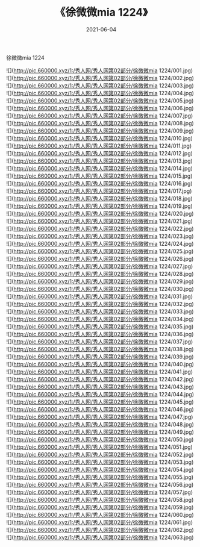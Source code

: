 ﻿---
layout: post
title:  《徐微微mia 1224》
date:   2021-06-04
img: http://pic.660000.xyz/1:/秀人网/秀人网第02部分/徐微微mia 1224/000.jpg
categories: [美女, 清纯, 唯美]
---

徐微微mia 1224

  ![](http://pic.660000.xyz/1:/秀人网/秀人网第02部分/徐微微mia 1224/001.jpg) <br> ![](http://pic.660000.xyz/1:/秀人网/秀人网第02部分/徐微微mia 1224/002.jpg) <br> ![](http://pic.660000.xyz/1:/秀人网/秀人网第02部分/徐微微mia 1224/003.jpg) <br> ![](http://pic.660000.xyz/1:/秀人网/秀人网第02部分/徐微微mia 1224/004.jpg) <br> ![](http://pic.660000.xyz/1:/秀人网/秀人网第02部分/徐微微mia 1224/005.jpg) <br> ![](http://pic.660000.xyz/1:/秀人网/秀人网第02部分/徐微微mia 1224/006.jpg) <br> ![](http://pic.660000.xyz/1:/秀人网/秀人网第02部分/徐微微mia 1224/007.jpg) <br> ![](http://pic.660000.xyz/1:/秀人网/秀人网第02部分/徐微微mia 1224/008.jpg) <br> ![](http://pic.660000.xyz/1:/秀人网/秀人网第02部分/徐微微mia 1224/009.jpg) <br> ![](http://pic.660000.xyz/1:/秀人网/秀人网第02部分/徐微微mia 1224/010.jpg) <br> ![](http://pic.660000.xyz/1:/秀人网/秀人网第02部分/徐微微mia 1224/011.jpg) <br> ![](http://pic.660000.xyz/1:/秀人网/秀人网第02部分/徐微微mia 1224/012.jpg) <br> ![](http://pic.660000.xyz/1:/秀人网/秀人网第02部分/徐微微mia 1224/013.jpg) <br> ![](http://pic.660000.xyz/1:/秀人网/秀人网第02部分/徐微微mia 1224/014.jpg) <br> ![](http://pic.660000.xyz/1:/秀人网/秀人网第02部分/徐微微mia 1224/015.jpg) <br> ![](http://pic.660000.xyz/1:/秀人网/秀人网第02部分/徐微微mia 1224/016.jpg) <br> ![](http://pic.660000.xyz/1:/秀人网/秀人网第02部分/徐微微mia 1224/017.jpg) <br> ![](http://pic.660000.xyz/1:/秀人网/秀人网第02部分/徐微微mia 1224/018.jpg) <br> ![](http://pic.660000.xyz/1:/秀人网/秀人网第02部分/徐微微mia 1224/019.jpg) <br> ![](http://pic.660000.xyz/1:/秀人网/秀人网第02部分/徐微微mia 1224/020.jpg) <br> ![](http://pic.660000.xyz/1:/秀人网/秀人网第02部分/徐微微mia 1224/021.jpg) <br> ![](http://pic.660000.xyz/1:/秀人网/秀人网第02部分/徐微微mia 1224/022.jpg) <br> ![](http://pic.660000.xyz/1:/秀人网/秀人网第02部分/徐微微mia 1224/023.jpg) <br> ![](http://pic.660000.xyz/1:/秀人网/秀人网第02部分/徐微微mia 1224/024.jpg) <br> ![](http://pic.660000.xyz/1:/秀人网/秀人网第02部分/徐微微mia 1224/025.jpg) <br> ![](http://pic.660000.xyz/1:/秀人网/秀人网第02部分/徐微微mia 1224/026.jpg) <br> ![](http://pic.660000.xyz/1:/秀人网/秀人网第02部分/徐微微mia 1224/027.jpg) <br> ![](http://pic.660000.xyz/1:/秀人网/秀人网第02部分/徐微微mia 1224/028.jpg) <br> ![](http://pic.660000.xyz/1:/秀人网/秀人网第02部分/徐微微mia 1224/029.jpg) <br> ![](http://pic.660000.xyz/1:/秀人网/秀人网第02部分/徐微微mia 1224/030.jpg) <br> ![](http://pic.660000.xyz/1:/秀人网/秀人网第02部分/徐微微mia 1224/031.jpg) <br> ![](http://pic.660000.xyz/1:/秀人网/秀人网第02部分/徐微微mia 1224/032.jpg) <br> ![](http://pic.660000.xyz/1:/秀人网/秀人网第02部分/徐微微mia 1224/033.jpg) <br> ![](http://pic.660000.xyz/1:/秀人网/秀人网第02部分/徐微微mia 1224/034.jpg) <br> ![](http://pic.660000.xyz/1:/秀人网/秀人网第02部分/徐微微mia 1224/035.jpg) <br> ![](http://pic.660000.xyz/1:/秀人网/秀人网第02部分/徐微微mia 1224/036.jpg) <br> ![](http://pic.660000.xyz/1:/秀人网/秀人网第02部分/徐微微mia 1224/037.jpg) <br> ![](http://pic.660000.xyz/1:/秀人网/秀人网第02部分/徐微微mia 1224/038.jpg) <br> ![](http://pic.660000.xyz/1:/秀人网/秀人网第02部分/徐微微mia 1224/039.jpg) <br> ![](http://pic.660000.xyz/1:/秀人网/秀人网第02部分/徐微微mia 1224/040.jpg) <br> ![](http://pic.660000.xyz/1:/秀人网/秀人网第02部分/徐微微mia 1224/041.jpg) <br> ![](http://pic.660000.xyz/1:/秀人网/秀人网第02部分/徐微微mia 1224/042.jpg) <br> ![](http://pic.660000.xyz/1:/秀人网/秀人网第02部分/徐微微mia 1224/043.jpg) <br> ![](http://pic.660000.xyz/1:/秀人网/秀人网第02部分/徐微微mia 1224/044.jpg) <br> ![](http://pic.660000.xyz/1:/秀人网/秀人网第02部分/徐微微mia 1224/045.jpg) <br> ![](http://pic.660000.xyz/1:/秀人网/秀人网第02部分/徐微微mia 1224/046.jpg) <br> ![](http://pic.660000.xyz/1:/秀人网/秀人网第02部分/徐微微mia 1224/047.jpg) <br> ![](http://pic.660000.xyz/1:/秀人网/秀人网第02部分/徐微微mia 1224/048.jpg) <br> ![](http://pic.660000.xyz/1:/秀人网/秀人网第02部分/徐微微mia 1224/049.jpg) <br> ![](http://pic.660000.xyz/1:/秀人网/秀人网第02部分/徐微微mia 1224/050.jpg) <br> ![](http://pic.660000.xyz/1:/秀人网/秀人网第02部分/徐微微mia 1224/051.jpg) <br> ![](http://pic.660000.xyz/1:/秀人网/秀人网第02部分/徐微微mia 1224/052.jpg) <br> ![](http://pic.660000.xyz/1:/秀人网/秀人网第02部分/徐微微mia 1224/053.jpg) <br> ![](http://pic.660000.xyz/1:/秀人网/秀人网第02部分/徐微微mia 1224/054.jpg) <br> ![](http://pic.660000.xyz/1:/秀人网/秀人网第02部分/徐微微mia 1224/055.jpg) <br> ![](http://pic.660000.xyz/1:/秀人网/秀人网第02部分/徐微微mia 1224/056.jpg) <br> ![](http://pic.660000.xyz/1:/秀人网/秀人网第02部分/徐微微mia 1224/057.jpg) <br> ![](http://pic.660000.xyz/1:/秀人网/秀人网第02部分/徐微微mia 1224/058.jpg) <br> ![](http://pic.660000.xyz/1:/秀人网/秀人网第02部分/徐微微mia 1224/059.jpg) <br> ![](http://pic.660000.xyz/1:/秀人网/秀人网第02部分/徐微微mia 1224/060.jpg) <br> ![](http://pic.660000.xyz/1:/秀人网/秀人网第02部分/徐微微mia 1224/061.jpg) <br> ![](http://pic.660000.xyz/1:/秀人网/秀人网第02部分/徐微微mia 1224/062.jpg) <br> ![](http://pic.660000.xyz/1:/秀人网/秀人网第02部分/徐微微mia 1224/063.jpg) <br>